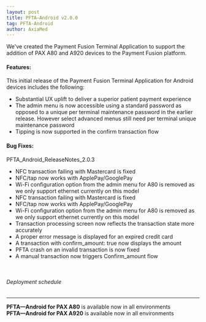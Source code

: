 ```yaml
---
layout: post
title: PFTA—Android v2.0.0
tag: PFTA-Android
author: AxiaMed
---
```

We've created the Payment Fusion Terminal Application to support the addition of PAX A80 and A920 devices to the Payment Fusion platform.

#### Features:

This initial release of the Payment Fusion Terminal Application for Android devices includes the following:
* Substantial UX uplift to deliver a superior patient payment experience
* The admin menu is now accessible using a standard password as opposed to a unique per terminal maintenance password in the earlier release. However select advanced menus still need per terminal unique maintenance password
* Tipping is now supported in the confirm transaction flow


#### Bug Fixes:

PFTA_Android_ReleaseNotes_2.0.3
* NFC transaction failing with Mastercard is fixed 
* NFC/tap now works with ApplePay/GooglePay 
* Wi-Fi configuration option from the admin menu for A80 is removed as we only support ethernet currently on this model
* NFC transaction failing with Mastercard is fixed
* NFC/tap now works with ApplePay/GooglePay
* Wi-Fi configuration option from the admin menu for A80 is removed as we only support ethernet currently on this model
* Transaction processing screen now reflects the transaction state more accurately
* A proper error message is displayed for an expired credit card
* A transaction with confirm_amount: true now displays the amount
* PFTA crash on an invalid transaction is now fixed
* A manual transaction now triggers Confirm_amount flow

&nbsp;  
###### Deployment schedule
* * *
**PFTA—Android for PAX A80** is available now in all environments
<br>
**PFTA—Android for PAX A920** is available now in all environments
